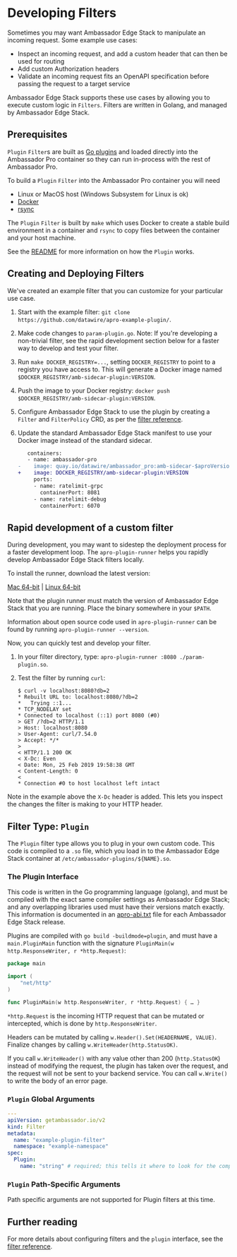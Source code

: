 # Developing Filters

Sometimes you may want Ambassador Edge Stack to manipulate an incoming request. Some example use cases:

* Inspect an incoming request, and add a custom header that can then be used for routing
* Add custom Authorization headers
* Validate an incoming request fits an OpenAPI specification before passing the request to a target service

Ambassador Edge Stack supports these use cases by allowing you to execute custom logic in `Filters`. Filters are written in Golang, and managed by Ambassador Edge Stack.

## Prerequisites

`Plugin` `Filter`s are built as [Go plugins](https://golang.org/pkg/plugin/) and loaded directly into the Ambassador Pro container so they can run in-process with the rest of Ambassador Pro.

To build a `Plugin` `Filter` into the Ambassador Pro container you will need
- Linux or MacOS host (Windows Subsystem for Linux is ok)
- [Docker](https://docs.docker.com/v17.09/engine/installation/) 
- [rsync](https://rsync.samba.org/)

The `Plugin` `Filter` is built by `make` which uses Docker to create a stable build environment in a container and `rsync` to copy files between the container and your host machine.

See the [README](https://github.com/datawire/apro-example-plugin) for more information on how the `Plugin` works.

## Creating and Deploying Filters

We've created an example filter that you can customize for your particular use case.

1. Start with the example filter: `git clone
   https://github.com/datawire/apro-example-plugin/`.

2. Make code changes to `param-plugin.go`. Note: If you're developing a non-trivial filter, see the rapid development section below for a faster way to develop and test your filter.

3. Run `make DOCKER_REGISTRY=...`, setting `DOCKER_REGISTRY` to point
   to a registry you have access to. This will generate a Docker image
   named `$DOCKER_REGISTRY/amb-sidecar-plugin:VERSION`.

4. Push the image to your Docker registry: `docker push $DOCKER_REGISTRY/amb-sidecar-plugin:VERSION`.

5. Configure Ambassador Edge Stack to use the plugin by creating a `Filter`
   and `FilterPolicy` CRD, as per the [filter reference](/reference/filter-reference).

6. Update the standard Ambassador Edge Stack manifest to use your Docker
   image instead of the standard sidecar.

   ```patch
      containers:
      - name: ambassador-pro
   -    image: quay.io/datawire/ambassador_pro:amb-sidecar-$aproVersion$
   +    image: DOCKER_REGISTRY/amb-sidecar-plugin:VERSION
        ports:
        - name: ratelimit-grpc
          containerPort: 8081
        - name: ratelimit-debug
          containerPort: 6070
   ```

## Rapid development of a custom filter

During development, you may want to sidestep the deployment process for a faster development loop. The `apro-plugin-runner` helps you rapidly develop Ambassador Edge Stack filters locally.

To install the runner, download the latest version:

<a class="pro-runner-dl" href="https://s3.amazonaws.com/datawire-static-files/apro-plugin-runner/$aproVersion$/darwin/amd64/apro-plugin-runner">Mac 64-bit</a> |
<a class="pro-runner-linux-dl" href="https://s3.amazonaws.com/datawire-static-files/apro-plugin-runner/$aproVersion$/linux/amd64/apro-plugin-runner">Linux 64-bit</a>

Note that the plugin runner must match the version of Ambassador Edge Stack that you are running. Place the binary somewhere in your `$PATH`.

Information about open source code used in `apro-plugin-runner` can be found by running `apro-plugin-runner --version`.

Now, you can quickly test and develop your filter.

1. In your filter directory, type: `apro-plugin-runner :8080 ./param-plugin.so`.
2. Test the filter by running `curl`:

    ```
    $ curl -v localhost:8080?db=2
    * Rebuilt URL to: localhost:8080/?db=2
    *   Trying ::1...
    * TCP_NODELAY set
    * Connected to localhost (::1) port 8080 (#0)
    > GET /?db=2 HTTP/1.1
    > Host: localhost:8080
    > User-Agent: curl/7.54.0
    > Accept: */*
    >
    < HTTP/1.1 200 OK
    < X-Dc: Even
    < Date: Mon, 25 Feb 2019 19:58:38 GMT
    < Content-Length: 0
    <
    * Connection #0 to host localhost left intact
    ```

Note in the example above the `X-Dc` header is added. This lets you inspect the changes the filter is making to your HTTP header.

## Filter Type: `Plugin`

The `Plugin` filter type allows you to plug in your own custom code. This code is compiled to a `.so` file, which you load in to the Ambassador Edge Stack container at `/etc/ambassador-plugins/${NAME}.so`.

### The Plugin Interface

This code is written in the Go programming language (golang), and must
be compiled with the exact same compiler settings as Ambassador Edge
Stack; and any overlapping libraries used must have their versions
match exactly.  This information is documented in an [apro-abi.txt][]
file for each Ambassador Edge Stack release.

[apro-abi.txt]: https://s3.amazonaws.com/datawire-static-files/apro-abi/apro-abi@$aproVersion$.txt

Plugins are compiled with `go build -buildmode=plugin`, and must have
a `main.PluginMain` function with the signature `PluginMain(w
http.ResponseWriter, r *http.Request)`:

```go
package main

import (
	"net/http"
)

func PluginMain(w http.ResponseWriter, r *http.Request) { … }
```

`*http.Request` is the incoming HTTP request that can be mutated or intercepted, which is done by `http.ResponseWriter`.

Headers can be mutated by calling `w.Header().Set(HEADERNAME, VALUE)`.
Finalize changes by calling `w.WriteHeader(http.StatusOK)`.

If you call `w.WriteHeader()` with any value other than 200 (`http.StatusOK`) instead of modifying the request, the plugin has
taken over the request, and the request will not be sent to your backend service.  You can call `w.Write()` to write the body of an error page.

### `Plugin` Global Arguments

```yaml
---
apiVersion: getambassador.io/v2
kind: Filter
metadata:
  name: "example-plugin-filter"
  namespace: "example-namespace"
spec:
  Plugin:
    name: "string" # required; this tells it where to look for the compiled plugin file; "/etc/ambassador-plugins/${NAME}.so"
```

### `Plugin` Path-Specific Arguments

Path specific arguments are not supported for Plugin filters at this
time.


## Further reading

For more details about configuring filters and the `plugin` interface, see the [filter reference](/reference/filter-reference).
